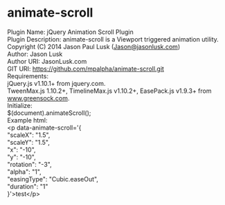 animate-scroll
==============

Plugin Name: jQuery Animation Scroll Plugin  
Plugin Description: animate-scroll is a Viewport triggered animation utility.  
Copyright (C) 2014  Jason Paul Lusk (Jason@jasonlusk.com)  
Author: Jason Lusk  
Author URI: JasonLusk.com  
GIT URI: https://github.com/mpalpha/animate-scroll.git  
Requirements:  
  jQuery.js v1.10.1+ from jquery.com.  
  TweenMax.js 1.10.2+, TimelineMax.js v1.10.2+, EasePack.js v1.9.3+ from www.greensock.com.  
Initialize:  
    $(document).animateScroll();  
Example html:  
    &lt;p data-animate-scroll='{  
      "scaleX": "1.5",  
      "scaleY": "1.5",  
      "x": "-10",  
      "y": "-10",  
      "rotation": "-3",  
      "alpha": "1",  
      "easingType": "Cubic.easeOut",  
      "duration": "1"  
      }'&gt;test&lt;/p&gt;  
    
